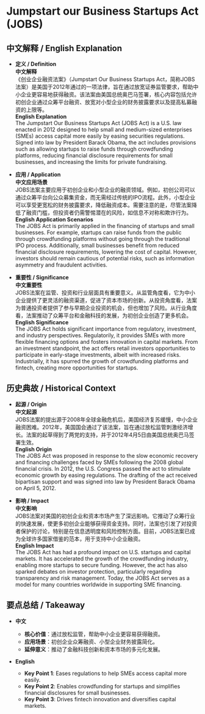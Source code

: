 # Jumpstart our Business Startups Act (JOBS)

## 中文解释 / English Explanation

* **定义 / Definition**  
  **中文解释**  
  《创业企业融资法案》（Jumpstart Our Business Startups Act，简称JOBS法案）是美国于2012年通过的一项法律，旨在通过放宽证券监管要求，帮助中小企业更容易地获得融资。该法案由美国总统奥巴马签署，核心内容包括允许初创企业通过众筹平台融资、放宽对小型企业的财务披露要求以及提高私募融资的上限等。  
  **English Explanation**  
  The Jumpstart Our Business Startups Act (JOBS Act) is a U.S. law enacted in 2012 designed to help small and medium-sized enterprises (SMEs) access capital more easily by easing securities regulations. Signed into law by President Barack Obama, the act includes provisions such as allowing startups to raise funds through crowdfunding platforms, reducing financial disclosure requirements for small businesses, and increasing the limits for private fundraising.

* **应用 / Application**  
  **中文应用场景**  
  JOBS法案主要应用于初创企业和小型企业的融资领域。例如，初创公司可以通过众筹平台向公众募集资金，而无需经过传统的IPO流程。此外，小型企业可以享受更宽松的财务披露要求，降低融资成本。需要注意的是，尽管法案降低了融资门槛，但投资者仍需警惕潜在的风险，如信息不对称和欺诈行为。  
  **English Application Scenarios**  
  The JOBS Act is primarily applied in the financing of startups and small businesses. For example, startups can raise funds from the public through crowdfunding platforms without going through the traditional IPO process. Additionally, small businesses benefit from reduced financial disclosure requirements, lowering the cost of capital. However, investors should remain cautious of potential risks, such as information asymmetry and fraudulent activities.

* **重要性 / Significance**  
  **中文重要性**  
  JOBS法案在监管、投资和行业层面具有重要意义。从监管角度看，它为中小企业提供了更灵活的融资渠道，促进了资本市场的创新。从投资角度看，法案为普通投资者提供了参与早期企业投资的机会，但也增加了风险。从行业角度看，法案推动了众筹平台和金融科技的发展，为初创企业创造了更多机会。  
  **English Significance**  
  The JOBS Act holds significant importance from regulatory, investment, and industry perspectives. Regulatorily, it provides SMEs with more flexible financing options and fosters innovation in capital markets. From an investment standpoint, the act offers retail investors opportunities to participate in early-stage investments, albeit with increased risks. Industrially, it has spurred the growth of crowdfunding platforms and fintech, creating more opportunities for startups.

## 历史典故 / Historical Context

* **起源 / Origin**  
  **中文起源**  
  JOBS法案的提出源于2008年全球金融危机后，美国经济复苏缓慢，中小企业融资困难。2012年，美国国会通过了该法案，旨在通过放松监管刺激经济增长。法案的起草得到了两党的支持，并于2012年4月5日由美国总统奥巴马签署生效。  
  **English Origin**  
  The JOBS Act was proposed in response to the slow economic recovery and financing challenges faced by SMEs following the 2008 global financial crisis. In 2012, the U.S. Congress passed the act to stimulate economic growth by easing regulations. The drafting of the act received bipartisan support and was signed into law by President Barack Obama on April 5, 2012.

* **影响 / Impact**  
  **中文影响**  
  JOBS法案对美国的初创企业和资本市场产生了深远影响。它推动了众筹行业的快速发展，使更多初创企业能够获得资金支持。同时，法案也引发了对投资者保护的讨论，特别是在信息透明度和风险控制方面。目前，JOBS法案已成为全球许多国家借鉴的范本，用于支持中小企业融资。  
  **English Impact**  
  The JOBS Act has had a profound impact on U.S. startups and capital markets. It has accelerated the growth of the crowdfunding industry, enabling more startups to secure funding. However, the act has also sparked debates on investor protection, particularly regarding transparency and risk management. Today, the JOBS Act serves as a model for many countries worldwide in supporting SME financing.

## 要点总结 / Takeaway

* **中文**  
  - **核心价值**：通过放松监管，帮助中小企业更容易获得融资。  
  - **应用场景**：初创企业众筹融资、小型企业财务披露简化。  
  - **延伸意义**：推动了金融科技创新和资本市场的多元化发展。  

* **English**  
  - **Key Point 1**: Eases regulations to help SMEs access capital more easily.  
  - **Key Point 2**: Enables crowdfunding for startups and simplifies financial disclosures for small businesses.  
  - **Key Point 3**: Drives fintech innovation and diversifies capital markets.